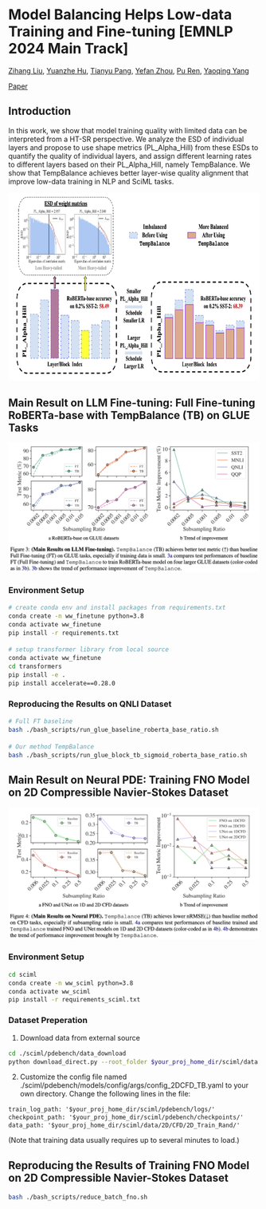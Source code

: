 # Model Balancing Helps Low-data Training and Fine-tuning [EMNLP 2024 Main Track]
[Zihang Liu](https://zihanghliu.github.io), [Yuanzhe Hu](https://github.com/HUST-AI-HYZ), [Tianyu Pang](), [Yefan Zhou](https://yefanzhou.github.io/), [Pu Ren](https://paulpuren.github.io/), [Yaoqing Yang](https://sites.google.com/site/yangyaoqingcmu/)  

[Paper](https://arxiv.org/abs/2410.12178)  

## Introduction
In this work, we show that model training quality with limited data can be interpreted from a HT-SR perspective. We analyze the ESD of individual layers and propose to use shape metrics (PL_Alpha_Hill) from these ESDs to quantify the quality of individual layers, and assign different learning rates to different layers based on their PL_Alpha_Hill, namely TempBalance. We show that TempBalance achieves better layer-wise quality alignment that improve low-data training in NLP and SciML tasks.

<p align="center">
    <img src="./figures/EMNLP2024_Teaser.png"  width="755.2" height="376.8">
</p>


## Main Result on LLM Fine-tuning: Full Fine-tuning RoBERTa-base with TempBalance (TB) on GLUE Tasks

<p align="center">
    <img src="./figures/NLP_main_result.png">
</p>

### Environment Setup
```bash
# create conda env and install packages from requirements.txt
conda create -n ww_finetune python=3.8
conda activate ww_finetune
pip install -r requirements.txt

# setup transformer library from local source
conda activate ww_finetune
cd transformers
pip install -e .
pip install accelerate==0.28.0
```

### Reproducing the Results on QNLI Dataset
```bash
# Full FT baseline
bash ./bash_scripts/run_glue_baseline_roberta_base_ratio.sh

# Our method TempBalance
bash ./bash_scripts/run_glue_block_tb_sigmoid_roberta_base_ratio.sh
```

## Main Result on Neural PDE: Training FNO Model on 2D Compressible Navier-Stokes Dataset

<p align="center">
    <img src="./figures/SciML_main_result.png">
</p>

### Environment Setup
```bash
cd sciml
conda create -n ww_sciml python=3.8
conda activate ww_sciml
pip install -r requirements_sciml.txt
```

### Dataset Preperation
1. Download data from external source
```bash
cd ./sciml/pdebench/data_download
python download_direct.py --root_folder $your_proj_home_dir/sciml/data --pde_name 2d_cfd_tbv2
```
2. Customize the config file named ./sciml/pdebench/models/config/args/config_2DCFD_TB.yaml to your own directory. Change the following lines in the file: 
```
train_log_path: '$your_proj_home_dir/sciml/pdebench/logs/'
checkpoint_path: '$your_proj_home_dir/sciml/pdebench/checkpoints/'
data_path: '$your_proj_home_dir/sciml/data/2D/CFD/2D_Train_Rand/'
```
(Note that training data usually requires up to several minutes to load.)

## Reproducing the Results of Training FNO Model on 2D Compressible Navier-Stokes Dataset
```bash
bash ./bash_scripts/reduce_batch_fno.sh
```
